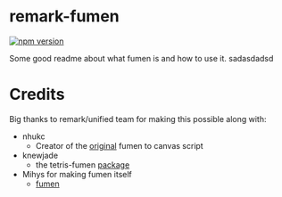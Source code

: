 # remark-fumen
[![npm version](https://badge.fury.io/js/remark-fumen.svg)](https://badge.fury.io/js/remark-fumen)

Some good readme about what fumen is and how to use it.  sadasdadsd

# Credits
Big thanks to remark/unified team for making this possible along with:
- nhukc
  - Creator of the [original](https://github.com/nhukc/fumen-canvas) fumen to canvas script
- knewjade
  - the tetris-fumen [package](https://github.com/knewjade/tetris-fumen)
- Mihys for making fumen itself
  - [fumen](https://fumen.zui.jp/)

